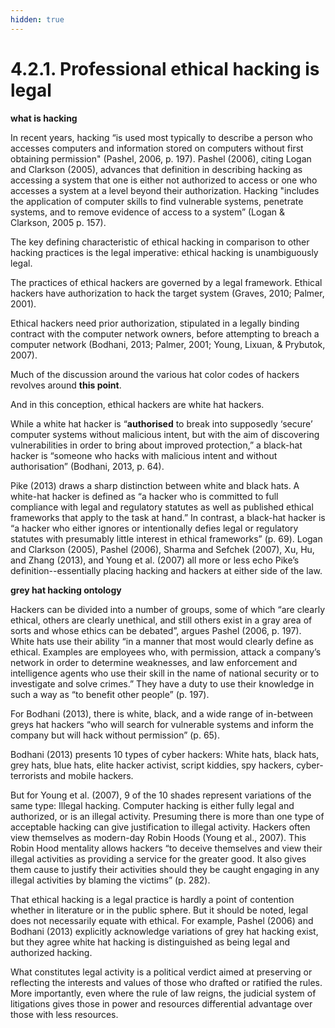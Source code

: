 ```yaml
---
hidden: true
---
```


# 4.2.1. Professional ethical hacking is legal

**what is hacking**

In recent years, hacking “is used most typically to describe a person who accesses computers and information stored on computers without first obtaining permission" (Pashel, 2006, p. 197). Pashel (2006), citing Logan and Clarkson (2005), advances that definition in describing hacking as accessing a system that one is either not authorized to access or one who accesses a system at a level beyond their authorization. Hacking "includes the application of computer skills to find vulnerable systems, penetrate systems, and to remove evidence of access to a system” (Logan & Clarkson, 2005 p. 157).

The key defining characteristic of ethical hacking in comparison to other hacking practices is the legal imperative: ethical hacking is unambiguously legal.&#x20;

The practices of ethical hackers are governed by a legal framework. Ethical hackers have authorization to hack the target system (Graves, 2010; Palmer, 2001).

Ethical hackers need prior authorization, stipulated in a legally binding contract with the computer network owners, before attempting to breach a computer network (Bodhani, 2013; Palmer, 2001; Young, Lixuan, & Prybutok, 2007).&#x20;

Much of the discussion around the various hat color codes of hackers revolves around **this point**.&#x20;

And in this conception, ethical hackers are white hat hackers.&#x20;

While a white hat hacker is “**authorised** to break into supposedly ‘secure’ computer systems without malicious intent, but with the aim of discovering vulnerabilities in order to bring about improved protection,” a black-hat hacker is “someone who hacks with malicious intent and without authorisation” (Bodhani, 2013, p. 64).&#x20;

Pike (2013) draws a sharp distinction between white and black hats. A white-hat hacker is defined as “a hacker who is committed to full compliance with legal and regulatory statutes as well as published ethical frameworks that apply to the task at hand.” In contrast, a black-hat hacker is “a hacker who either ignores or intentionally defies legal or regulatory statutes with presumably little interest in ethical frameworks” (p. 69). Logan and Clarkson (2005), Pashel (2006), Sharma and Sefchek (2007), Xu, Hu, and Zhang (2013), and Young et al. (2007) all more or less echo Pike’s definition--essentially placing hacking and hackers at either side of the law.

**grey hat hacking ontology**

Hackers can be divided into a number of groups, some of which “are clearly ethical, others are clearly unethical, and still others exist in a gray area of sorts and whose ethics can be debated”, argues Pashel (2006, p. 197). White hats use their ability “in a manner that most would clearly define as ethical. Examples are employees who, with permission, attack a company’s network in order to determine weaknesses, and law enforcement and intelligence agents who use their skill in the name of national security or to investigate and solve crimes.” They have a duty to use their knowledge in such a way as “to benefit other people” (p. 197).&#x20;

For Bodhani (2013), there is white, black, and a wide range of in-between greys hat hackers “who will search for vulnerable systems and inform the company but will hack without permission” (p. 65).

Bodhani (2013) presents 10 types of cyber hackers: White hats, black hats, grey hats, blue hats, elite hacker activist, script kiddies, spy hackers, cyber-terrorists and mobile hackers.&#x20;

But for Young et al. (2007), 9 of the 10 shades represent variations of the same type: Illegal hacking. Computer hacking is either fully legal and authorized, or is an illegal activity. Presuming there is more than one type of acceptable hacking can give justification to illegal activity. Hackers often view themselves as modern-day Robin Hoods (Young et al., 2007). This Robin Hood mentality allows hackers “to deceive themselves and view their illegal activities as providing a service for the greater good. It also gives them cause to justify their activities should they be caught engaging in any illegal activities by blaming the victims” (p. 282).

That ethical hacking is a legal practice is hardly a point of contention whether in literature or in the public sphere. But it should be noted, legal does not necessarily equate with ethical. For example, Pashel (2006) and Bodhani (2013) explicitly acknowledge variations of grey hat hacking exist, but they agree white hat hacking is distinguished as being legal and authorized hacking.&#x20;

What constitutes legal activity is a political verdict aimed at preserving or reflecting the interests and values of those who drafted or ratified the rules. More importantly, even where the rule of law reigns, the judicial system of litigations gives those in power and resources differential advantage over those with less resources.&#x20;
